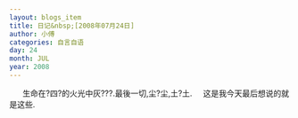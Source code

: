 ```yaml
---
layout: blogs_item
title: 日记&nbsp;[2008年07月24日]
author: 小傅
categories: 自言自语
day: 24
month: JUL
year: 2008
---
```




&nbsp;
&nbsp;
&nbsp;
生命在?四?的火光中灰???.最後一切,尘?尘,土?土.
&nbsp;
&nbsp;
这是我今天最后想说的就是这些.


